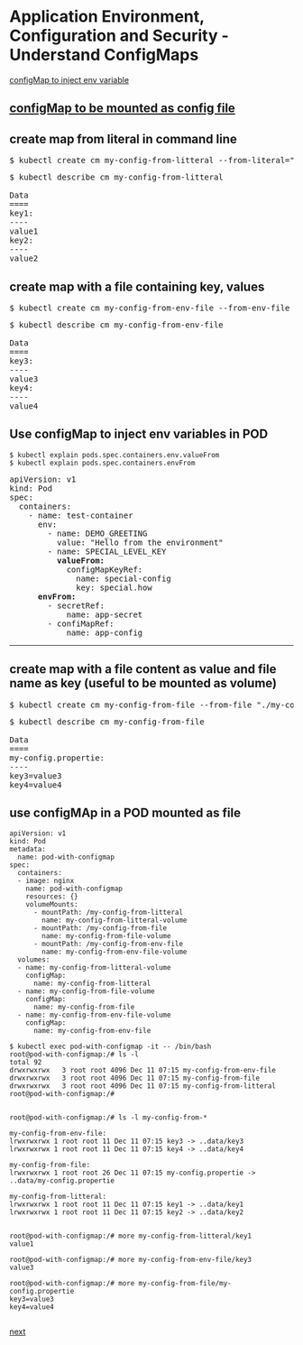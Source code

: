 # Application Environment, Configuration and Security - Understand ConfigMaps

[configMap to inject env variable](#create-map-from-literal-in-command-line)

[configMap to be mounted as config file](#create-map-with-a-file-content-as-value-and-file-name-as-key-useful-to-be-mounted-as-volume)
---

## create map from literal in command line

<pre>
$ kubectl create cm my-config-from-litteral --from-literal="key1=value1" --from-literal="key2=value2"
</pre>

<pre>
$ kubectl describe cm my-config-from-litteral 

Data
====
key1:
----
value1
key2:
----
value2
</pre>

## create map with a file containing key, values

<pre>
$ kubectl create cm my-config-from-env-file --from-env-file "./my-config.propertie"
</pre>

<pre>
$ kubectl describe cm my-config-from-env-file 

Data
====
key3:
----
value3
key4:
----
value4
</pre>


## Use configMap to inject env variables in POD

```
$ kubectl explain pods.spec.containers.env.valueFrom
$ kubectl explain pods.spec.containers.envFrom
```

<pre>
apiVersion: v1
kind: Pod
spec:
  containers:
    - name: test-container
      env:
        - name: DEMO_GREETING
          value: "Hello from the environment"
        - name: SPECIAL_LEVEL_KEY
          <b>valueFrom:</b>
            configMapKeyRef:
              name: special-config
              key: special.how
      <b>envFrom:</b>
        - secretRef:
            name: app-secret
        - confiMapRef:
            name: app-config              
</pre>


---

## create map with a file content as value and file name as key (useful to be mounted as volume)

<pre>
$ kubectl create cm my-config-from-file --from-file "./my-config.propertie"
</pre>

<pre>
$ kubectl describe cm my-config-from-file 

Data
====
my-config.propertie:
----
key3=value3
key4=value4
</pre>


## use configMAp in a POD mounted as file
```
apiVersion: v1
kind: Pod
metadata:
  name: pod-with-configmap
spec:
  containers:
  - image: nginx
    name: pod-with-configmap
    resources: {}
    volumeMounts:
      - mountPath: /my-config-from-litteral
        name: my-config-from-litteral-volume
      - mountPath: /my-config-from-file
        name: my-config-from-file-volume
      - mountPath: /my-config-from-env-file
        name: my-config-from-env-file-volume
  volumes:
  - name: my-config-from-litteral-volume
    configMap:
      name: my-config-from-litteral
  - name: my-config-from-file-volume
    configMap:  
      name: my-config-from-file
  - name: my-config-from-env-file-volume
    configMap:
      name: my-config-from-env-file
```



```
$ kubectl exec pod-with-configmap -it -- /bin/bash
root@pod-with-configmap:/# ls -l
total 92
drwxrwxrwx   3 root root 4096 Dec 11 07:15 my-config-from-env-file
drwxrwxrwx   3 root root 4096 Dec 11 07:15 my-config-from-file
drwxrwxrwx   3 root root 4096 Dec 11 07:15 my-config-from-litteral
root@pod-with-configmap:/# 


root@pod-with-configmap:/# ls -l my-config-from-*

my-config-from-env-file:
lrwxrwxrwx 1 root root 11 Dec 11 07:15 key3 -> ..data/key3
lrwxrwxrwx 1 root root 11 Dec 11 07:15 key4 -> ..data/key4

my-config-from-file:
lrwxrwxrwx 1 root root 26 Dec 11 07:15 my-config.propertie -> ..data/my-config.propertie

my-config-from-litteral:
lrwxrwxrwx 1 root root 11 Dec 11 07:15 key1 -> ..data/key1
lrwxrwxrwx 1 root root 11 Dec 11 07:15 key2 -> ..data/key2


root@pod-with-configmap:/# more my-config-from-litteral/key1
value1

root@pod-with-configmap:/# more my-config-from-env-file/key3
value3

root@pod-with-configmap:/# more my-config-from-file/my-config.propertie 
key3=value3
key4=value4


```







[next](./05-create-consume-secrets.md)